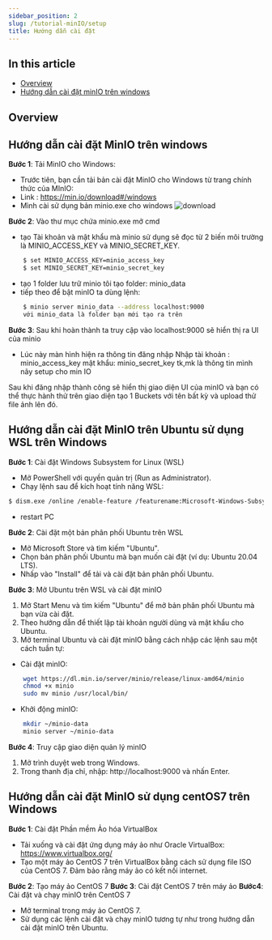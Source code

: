 ```yaml
---
sidebar_position: 2
slug: /tutorial-minIO/setup
title: Hướng dẫn cài đặt
---
```


## In this article
* [Overview](#overview)
* [Hướng dẫn cài đặt minIO trên windows](#hướng-dẫn-cài-đặt-redis-trên-windows)



## Overview


## Hướng dẫn cài đặt MinIO trên windows

**Bước 1**: Tải MinIO cho Windows:
+ Trước tiên, bạn cần tải bản cài đặt MinIO cho Windows từ trang chính thức của MInIO: 
+ Link : https://min.io/download#/windows
+ Mình cài sử dụng bản minio.exe cho windows
![download](https://stackjava.com/wp-content/uploads/2020/05/install-minio-windows-1.jpg)

**Bước 2**: Vào thư mục chứa minio.exe mở cmd
+ tạo Tài khoản và mật khẩu mà minio sử dụng sẽ đọc từ 2 biến môi trường là MINIO_ACCESS_KEY và MINIO_SECRET_KEY.
```bash
    $ set MINIO_ACCESS_KEY=minio_access_key
    $ set MINIO_SECRET_KEY=minio_secret_key
```

+ tạo 1 folder lưu trữ minio tôi tạo folder: minio_data
+ tiếp theo để bật minIO ta dùng lệnh:
```bash
    $ minio server minio_data --address localhost:9000
    với minio_data là folder bạn mới tạo ra trên
```

**Bước 3**: Sau khi hoàn thành ta truy cập vào localhost:9000 sẽ hiển thị ra UI của minio
+ Lúc này màn hình hiện ra thông tin đăng nhập 
 Nhập tài khoản : minio_access_key
 mật khẩu: minio_secret_key
 tk,mk là thông tin mình nãy setup cho min IO

 Sau khi đăng nhập thành công sẽ hiển thị giao diện UI của minIO và bạn có thể thực hành thử trên giao diện tạo 1 Buckets với tên bất kỳ và upload thử file ảnh lên đó.



## Hướng dẫn cài đặt MinIO trên Ubuntu sử dụng WSL trên Windows
**Bước 1**: Cài đặt Windows Subsystem for Linux (WSL)

+ Mở PowerShell với quyền quản trị (Run as Administrator).
+ Chạy lệnh sau để kích hoạt tính năng WSL:
```bash
$ dism.exe /online /enable-feature /featurename:Microsoft-Windows-Subsystem-Linux /all /norestart
```
+ restart PC

**Bước 2**: Cài đặt một bản phân phối Ubuntu trên WSL
+ Mở Microsoft Store và tìm kiếm "Ubuntu".
+ Chọn bản phân phối Ubuntu mà bạn muốn cài đặt (ví dụ: Ubuntu 20.04 LTS).
+ Nhấp vào "Install" để tải và cài đặt bản phân phối Ubuntu.

**Bước 3**: Mở Ubuntu trên WSL và cài đặt minIO

1. Mở Start Menu và tìm kiếm "Ubuntu" để mở bản phân phối Ubuntu mà bạn vừa cài đặt.
2. Theo hướng dẫn để thiết lập tài khoản người dùng và mật khẩu cho Ubuntu.
3. Mở terminal Ubuntu và cài đặt minIO bằng cách nhập các lệnh sau một cách tuần tự:

+ Cài đặt minIO:
```bash
    wget https://dl.min.io/server/minio/release/linux-amd64/minio
    chmod +x minio
    sudo mv minio /usr/local/bin/
```

+ Khởi động minIO:
```bash
    mkdir ~/minio-data
    minio server ~/minio-data
```

**Bước 4**: Truy cập giao diện quản lý minIO
1. Mở trình duyệt web trong Windows.
2. Trong thanh địa chỉ, nhập: http://localhost:9000 và nhấn Enter.

## Hướng dẫn cài đặt MinIO sử dụng centOS7 trên Windows

**Bước 1**: Cài đặt Phần mềm Ảo hóa VirtualBox
+ Tải xuống và cài đặt ứng dụng máy ảo như Oracle VirtualBox: https://www.virtualbox.org/
+ Tạo một máy ảo CentOS 7 trên VirtualBox bằng cách sử dụng file ISO của CentOS 7. Đảm bảo rằng máy ảo có kết nối internet.

**Bước 2**: Tạo máy ảo CentOS 7
**Bước 3**: Cài đặt CentOS 7 trên máy ảo
**Bước4**:  Cài đặt và chạy minIO trên CentOS 7 
+ Mở terminal trong máy ảo CentOS 7.
+ Sử dụng các lệnh cài đặt và chạy minIO tương tự như trong hướng dẫn cài đặt minIO trên Ubuntu.
